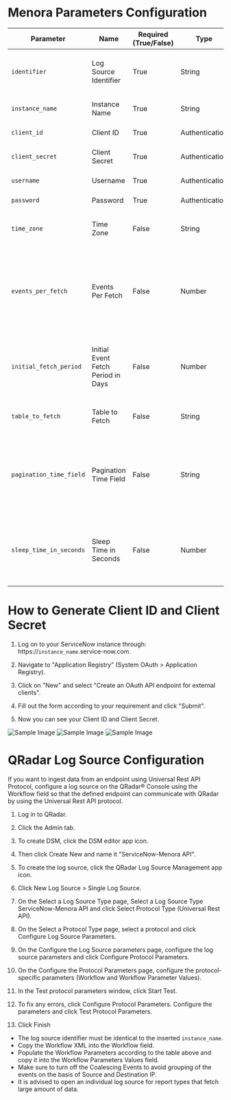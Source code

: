 # Menora Parameters Configuration
| Parameter                        | Name                                    | Required (True/False) | Type            | Description                                                                                           | Default Value |
|----------------------------------|-----------------------------------------|-----------------------|-----------------|-------------------------------------------------------------------------------------------------------|---------------|
| `identifier`                     | Log Source Identifier                   | True                  | String          | The log source identifier to post the events to.                                                     |               |
| `instance_name`                       | Instance Name                               | True                  | String          | ServiceNow instance name.                                                                                  |  |
| `client_id`                      | Client ID                        | True                  | Authentication  | ServiceNow client ID. |               |
| `client_secret`                  | Client Secret                              | True                  | Authentication  | ServiceNow client secret. |               |
| `username`                      | Username                        | True                  | Authentication  | ServiceNow user name. |               |
| `password`                  | Password                              | True                  | Authentication  | ServiceNow password. |               |
| `time_zone`                      | Time Zone                               | False                 | String          | The timezone used in Menora.                                                                      | `UTC`         |
| `events_per_fetch`                | Events Per Fetch                         | False                 | Number          | Max number of records to return per fetch. Note: a large fetch may cause timeout errors.               | `100`         |
| `initial_fetch_period`     | Initial Event Fetch Period in Days      | False                 | Number          | Number of days in the past from which events will be initially retrieved.                            | `7`           |
| `table_to_fetch`                   | Table to Fetch                            | False                 | String          | Table name to fetch events from.                                                        |  |
| `pagination_time_field`                | Pagination Time Field | False                 | String          | The updated time field name (according to the table field name) for pagination.                          | `sys_updated_on` |
| `sleep_time_in_seconds`                | Sleep Time in Seconds | False                 | Number          | The downtime for the connector after it is in sync with the server (Min: 0).                          | `20` |


# How to Generate Client ID and Client Secret
1. Log on to your ServiceNow instance through: https://`instance_name`.service-now.com.

2. Navigate to "Application Registry" (System OAuth > Application Registry).

3. Click on "New" and select "Create an OAuth API endpoint for external clients".

4. Fill out the form according to your requirement and click "Submit".

5. Now you can see your Client ID and Client Secret.

![Sample Image](1.png)
![Sample Image](2.png)
![Sample Image](3.png)


# QRadar Log Source Configuration
If you want to ingest data from an endpoint using Universal Rest API Protocol, configure a log source on the QRadar® Console using the Workflow field so that the defined endpoint can communicate with QRadar by using the Universal Rest API protocol.

1. Log in to QRadar.

2. Click the Admin tab.

3. To create DSM, click the DSM editor app icon.

4. Then click Create New and name it "ServiceNow-Menora API".

4. To create the log source, click the QRadar Log Source Management app icon.

5. Click New Log Source > Single Log Source.

6. On the Select a Log Source Type page, Select a Log Source Type ServiceNow-Menora API and click Select Protocol Type (Universal Rest API).

7. On the Select a Protocol Type page, select a protocol and click Configure Log Source Parameters.

8. On the Configure the Log Source parameters page, configure the log source parameters and click Configure Protocol Parameters.

9. On the Configure the Protocol Parameters page, configure the protocol-specific parameters (Workflow and Workflow Parameter Values).

10. In the Test protocol parameters window, click Start Test.

10. To fix any errors, click Configure Protocol Parameters. Configure the parameters and click Test Protocol Parameters.

11. Click Finish

- The log source identifier must be identical to the inserted `instance_name`.
- Copy the Workflow XML into the Workflow field.
- Populate the Workflow Parameters according to the table above and copy it into the Workflow Parameters Values field.
- Make sure to turn off the Coalescing Events to avoid grouping of the events on the basis of Source and Destination IP.
- It is advised to open an individual log source for report types that fetch large amount of data.
